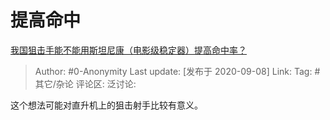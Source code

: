 # 提高命中
[我国狙击手能不能用斯坦尼康（电影级稳定器）提高命中率？](https://www.zhihu.com/question/418341311/answer/1461166290)

> Author: #0-Anonymity
> Last update: [发布于 2020-09-08]
> Link:
> Tag: #其它/杂论
> 评论区:
> 泛讨论:

这个想法可能对直升机上的狙击射手比较有意义。
